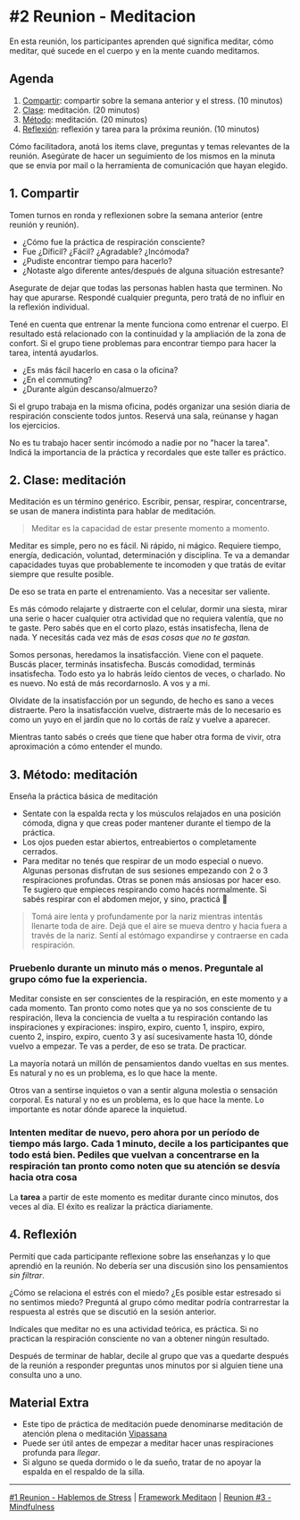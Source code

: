 # #2 Reunion - Meditacion

En esta reunión, los participantes aprenden qué significa meditar, cómo meditar, qué sucede en el cuerpo y en la mente cuando meditamos.

## Agenda
1. [Compartir](#_1-compartir): compartir sobre la semana anterior y el stress. (10 minutos)
2. [Clase](#_2-práctica-meditación): meditación. (20 minutos)
3. [Método](#_3-método-meditación): meditación. (20 minutos)
4. [Reflexión](#_4-reflexión): reflexión y tarea para la próxima reunión. (10 minutos)

Cómo facilitadora, anotá los items clave, preguntas y temas relevantes de la reunión. Asegúrate de hacer un seguimiento de los mismos en la minuta que se envia por mail o la herramienta de comunicación que hayan elegido.

## 1. Compartir
Tomen turnos en ronda y reflexionen sobre la semana anterior (entre reunión y reunión). 
- ¿Cómo fue la práctica de respiración consciente? 
- Fue ¿Díficil? ¿Fácil? ¿Agradable? ¿Incómoda? 
- ¿Pudiste encontrar tiempo para hacerlo?
- ¿Notaste algo diferente antes/después de alguna situación estresante?

Asegurate de dejar que todas las personas hablen hasta que terminen. No hay que apurarse. Respondé cualquier pregunta, pero tratá de no influir en la reflexión individual.

Tené en cuenta que entrenar la mente funciona como entrenar el cuerpo. El resultado está relacionado con la continuidad y la ampliación de la zona de confort. Si el grupo tiene problemas para encontrar tiempo para hacer la tarea, intentá ayudarlos. 
- ¿Es más fácil hacerlo en casa o la oficina?
- ¿En el commuting?
- ¿Durante algún descanso/almuerzo?

Si el grupo trabaja en la misma oficina, podés organizar una sesión diaria de respiración consciente todos juntos. Reservá una sala, reúnanse y hagan los ejercicios.

No es tu trabajo hacer sentir incómodo a nadie por no "hacer la tarea". Indicá la importancia de la práctica y 
recordales que este taller es práctico.

## 2. Clase: meditación
Meditación es un término genérico. Escribir, pensar, respirar, concentrarse, se usan de manera indistinta para hablar de meditación. 

> Meditar es la capacidad de estar presente momento a momento.

Meditar es simple, pero no es fácil. Ni rápido, ni mágico. Requiere tiempo, energía, dedicación, voluntad, determinación y disciplina. Te va a demandar capacidades tuyas que probablemente te incomoden y que tratás de evitar siempre que resulte posible. 

De eso se trata en parte el entrenamiento. Vas a necesitar ser valiente. 

Es más cómodo relajarte y distraerte con el celular, dormir una siesta, mirar una serie o hacer cualquier otra actividad que no requiera valentía, que no te gaste. Pero sabés que en el corto plazo, estás insatisfecha, llena de nada. Y necesitás cada vez más de *esas cosas que no te gastan.* 

Somos personas, heredamos la insatisfacción. Viene con el paquete. Buscás placer, terminás insatisfecha. Buscás comodidad, terminás insatisfecha. Todo esto ya lo habrás leído cientos de veces, o charlado. No es nuevo. No está de más recordarnoslo. A vos y a mi.

Olvidate de la insatisfacción por un segundo, de hecho es sano a veces distraerte. Pero la insatisfacción vuelve, distraerte más de lo necesario es como un yuyo en el jardín que no lo cortás de raíz y vuelve a aparecer.

Mientras tanto sabés o creés que tiene que haber otra forma de vivir, otra aproximación a cómo entender el mundo. 

## 3. Método: meditación 
Enseña la práctica básica de meditación
- Sentate con la espalda recta y los músculos relajados en una posición cómoda, digna y que creas poder mantener durante el tiempo de la práctica.
- Los ojos pueden estar abiertos, entreabiertos o completamente cerrados.
- Para meditar no tenés que respirar de un modo especial o nuevo. Algunas personas disfrutan de sus sesiones empezando con 2 o 3 respiraciones profundas. Otras se ponen más ansiosas por hacer eso. Te sugiero que empieces respirando como hacés normalmente. Si sabés respirar con el abdomen mejor, y sino, practicá 🙂

> Tomá aire lenta y profundamente por la nariz mientras intentás llenarte toda de aire. Dejá que el aire se mueva dentro y hacia fuera a través de la nariz. Sentí al estómago expandirse y contraerse en cada respiración.

### Pruebenlo durante un minuto más o menos. Preguntale al grupo cómo fue la experiencia.

Meditar consiste en ser conscientes de la respiración, en este momento y a cada momento. Tan pronto como notes que ya no sos consciente de tu respiración, lleva la conciencia de vuelta a tu respiración contando las inspiraciones y expiraciones: inspiro, expiro, cuento 1, inspiro, expiro, cuento 2, inspiro, expiro, cuento 3 y así sucesivamente hasta 10, dónde vuelvo a empezar. Te vas a perder, de eso se trata. De practicar.

La mayoría notará un millón de pensamientos dando vueltas en sus mentes. 
Es natural y no es un problema, es lo que hace la mente.

Otros van a sentirse inquietos o van a sentir alguna molestia o sensación corporal. 
Es natural y no es un problema, es lo que hace la mente. Lo importante es notar dónde aparece la inquietud.

### Intenten meditar de nuevo, pero ahora por un período de tiempo más largo. Cada 1 minuto, decile a los participantes que todo está bien. Pediles que vuelvan a concentrarse en la respiración tan pronto como noten que su atención se desvía hacia otra cosa

La **tarea** a partir de este momento es meditar durante cinco minutos, dos veces al día. El éxito es realizar la práctica diariamente.


## 4. Reflexión
Permití que cada participante reflexione sobre las enseñanzas y lo que aprendió en la reunión. No debería ser una discusión sino los pensamientos *sin filtrar*. 

¿Cómo se relaciona el estrés con el miedo? ¿Es posible estar estresado si no sentimos miedo? Preguntá al grupo cómo meditar podría contrarrestar la respuesta al estrés que se discutió en la sesión anterior.

Indícales que meditar no es una actividad teórica, es práctica. Si no practican la respiración consciente no van a obtener ningún resultado.

Después de terminar de hablar, decile al grupo que vas a quedarte después de la reunión a responder preguntas unos minutos por si alguien tiene una consulta uno a uno.

## Material Extra
- Este tipo de práctica de meditación puede denominarse meditación de atención plena o meditación [Vipassana](https://en.wikipedia.org/wiki/Vipassan%C4%81)
- Puede ser útil antes de empezar a meditar hacer unas respiraciones profunda para *llegar*.
- Si alguno se queda dormido o le da sueño, tratar de no apoyar la espalda en el respaldo de la silla.

***

[#1 Reunion - Hablemos de Stress](/templates/reunion-01-stress.md#agenda) | [Framework Meditaon](/#framework) | [Reunion #3 - Mindfulness](/templates/reunion-03-mindfulness.md#agenda)
